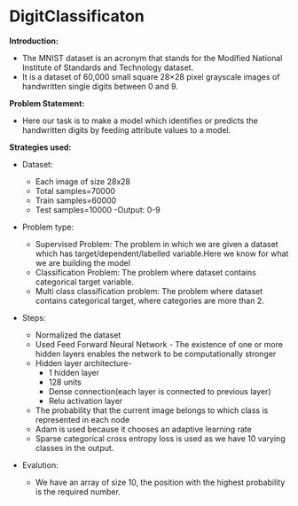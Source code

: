 # DigitClassificaton
**Introduction:**

* The MNIST dataset is an acronym that stands for the Modified National Institute of Standards and Technology dataset.
* It is a dataset of 60,000 small square 28×28 pixel grayscale images of handwritten single digits between 0 and 9.

**Problem Statement:**
* Here our task is to make a model which identifies or predicts the handwritten digits by feeding attribute values to a model.

**Strategies used:**
* Dataset:
  - Each image of size 28x28
  - Total samples=70000
  - Train samples=60000
  - Test samples=10000
  -Output: 0-9

* Problem type:
  - Supervised Problem: The problem in which we are given a dataset which has target/dependent/labelled variable.Here we know for what we are building the model
  - Classification Problem: The problem where dataset contains categorical target variable.
  - Multi class classification problem: The problem where dataset contains categorical target, where categories are more than 2.
* Steps:
  - Normalized the dataset
  - Used Feed Forward Neural Network
        - The existence of one or more hidden layers enables the network to be computationally stronger
  - Hidden layer architecture-
    - 1 hidden layer
    - 128 units
    - Dense connection(each layer is connected to previous layer)
    - Relu activation layer
  - The probability that the current image belongs to which class is represented in each node
  - Adam is used because it chooses an adaptive learning rate
  - Sparse categorical cross entropy loss is used as we have 10 varying classes in the output.
* Evalution:
  - We have an array of size 10, the position with the highest probability is the required number. 






